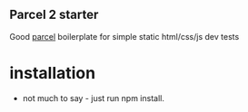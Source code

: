## Parcel 2 starter

Good [parcel](https://parceljs.org/) boilerplate for simple static html/css/js dev tests

# installation

- not much to say - just run npm install.
